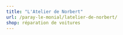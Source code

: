 ```yaml
---
title: "L'Atelier de Norbert"
url: /paray-le-monial/latelier-de-norbert/
shop: réparation de voitures
---
```

